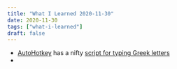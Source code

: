 ```yaml
---
title: "What I Learned 2020-11-30"
date: 2020-11-30
tags: ["what-i-learned"]
draft: false
---
```


- [AutoHotkey](https://www.autohotkey.com/) has a nifty [script for typing Greek letters](https://github.com/q2apro/ahk_greekletters)
- 